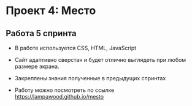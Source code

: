 # Проект 4: Место

## Работа 5 спринта

* В работе используется CSS, HTML, JavaScript

* Сайт адаптивно сверстан и будет отлично выглядеть при любом размере экрана. 
* Закреплены знания полученные в предыдущих спринтах
* Работу можно посмотреть по ссылке https://lampawood.github.io/mesto
